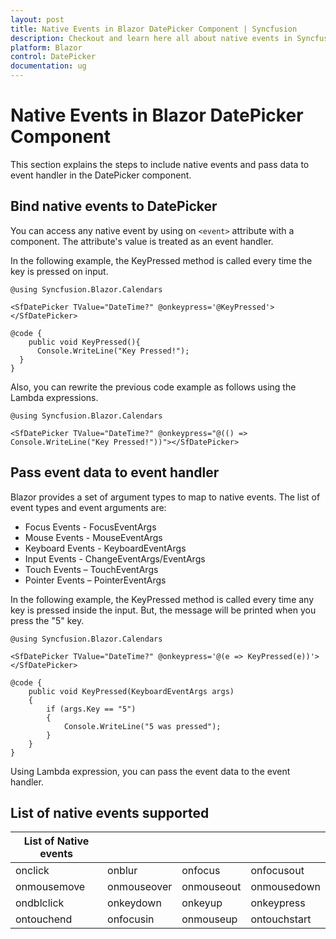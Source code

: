 ```yaml
---
layout: post
title: Native Events in Blazor DatePicker Component | Syncfusion
description: Checkout and learn here all about native events in Syncfusion Blazor DatePicker component and much more.
platform: Blazor
control: DatePicker
documentation: ug
---
```


# Native Events in Blazor DatePicker Component

This section explains the steps to include native events and pass data to event handler in the DatePicker component.

## Bind native events to DatePicker

You can access any native event by using on `<event>` attribute with a component. The attribute's value is treated as an event handler.

In the following example, the KeyPressed method is called every time the key is pressed on input.

```cshtml
@using Syncfusion.Blazor.Calendars

<SfDatePicker TValue="DateTime?" @onkeypress='@KeyPressed'></SfDatePicker>

@code {
    public void KeyPressed(){
      Console.WriteLine("Key Pressed!");
  }
}
```

Also, you can rewrite the previous code example as follows using the Lambda expressions.

```cshtml
@using Syncfusion.Blazor.Calendars

<SfDatePicker TValue="DateTime?" @onkeypress="@(() => Console.WriteLine("Key Pressed!"))"></SfDatePicker>
```

## Pass event data to event handler

Blazor provides a set of argument types to map to native events. The list of event types and event arguments are:

* Focus Events - FocusEventArgs
* Mouse Events - MouseEventArgs
* Keyboard Events - KeyboardEventArgs
* Input Events - ChangeEventArgs/EventArgs
* Touch Events – TouchEventArgs
* Pointer Events – PointerEventArgs

In the following example, the KeyPressed method is called every time any key is pressed inside the input. But, the message will be printed when you press the "5" key.

```cshtml
@using Syncfusion.Blazor.Calendars

<SfDatePicker TValue="DateTime?" @onkeypress='@(e => KeyPressed(e))'></SfDatePicker>

@code {
    public void KeyPressed(KeyboardEventArgs args)
    {
        if (args.Key == "5")
        {
            Console.WriteLine("5 was pressed");
        }
    }
}
```

Using Lambda expression, you can pass the event data to the event handler.

## List of native events supported

| List of Native events |  |  | |
| --- | --- | --- | --- |
| onclick | onblur | onfocus | onfocusout |
| onmousemove | onmouseover | onmouseout | onmousedown | onmouseup |
| ondblclick | onkeydown | onkeyup | onkeypress |
| ontouchend | onfocusin | onmouseup | ontouchstart |